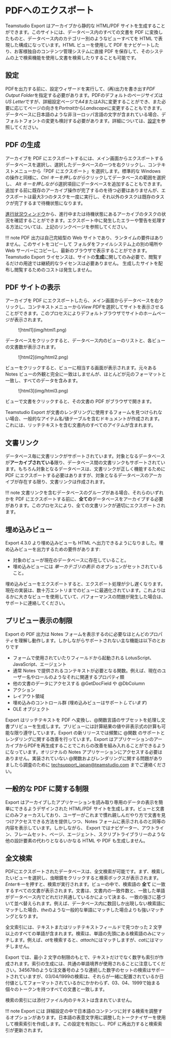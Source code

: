 # PDFへのエクスポート

Teamstudio Export はアーカイブから静的な HTML/PDF サイトを生成することができます。このサイトには、データベース内のすべての文書を PDF に変換したものと、データベース内のカテゴリー別のようなビューすべてを HTML で表現した構成になっています。HTML ビューを使用して PDF をナビゲートしたり、お客様独自のコンテンツ管理システムに直接 PDF を保存して、そのシステムの上で検索機能を使用し文書を検索したりすることも可能です。

## 設定
PDFを出力する前に、設定ウィザードを実行して、(再)出力を書き出す*PDF Output Folder*を指定する必要があります。PDFのデフォルトのページサイズは*US Letter*ですが、詳細設定ページで*A4*または*A3*に変更することができ、また必要に応じてページの向きを*Portrait*から*Landscape*に変更することもできます。データベースに日本語のような非ヨーロッパ言語の文字が含まれている場合、デフォルトフォントの変更も検討する必要があります。詳細については、[設定](configuration.md)を参照してください。

## PDF の生成
アーカイブを PDF にエクスポートするには、メイン画面からエクスポートするデータベースを選択し、選択したデータベースの一つを右クリックし、コンテキストメニューから「PDF にエクスポート」を選択します。標準的な Windows の操作と同様に、*Ctrl キーを押しながら*クリックしてデータベースの範囲を選択し、 *Alt キーを押しながら*選択項目にデータベースを追加することもできます。追加する前に既存のアーカイブ操作が完了するのを待つ必要はありませんが、エクスポートは最大3つのタスクを一度に実行し、それ以外のタスクは既存のタスクが完了するまで待機状態になります。

[進行状況ウィンドウ](progress.md)から、進行中または待機状態にあるアーカイブのタスクの状況を確認することができます。エクスポート中に発生したエラーや警告を処理する方法については、上記のリンクページを参照してください。

!!! note
    PDF 出力は自己完結型の Web サイトであり、ランタイムの要件はありません。このサイトをコピーして
    フォルダをファイルシステム上の別の場所や Web サーバーにコピーし、最新のブラウザで表示することができます。
    Teamstudio Export ライセンスは、サイトの**生成**に関してのみ必要で、閲覧するだけの用途では継続的なライセンスは必要ありません。
    生成したサイトを配布し閲覧するためのコストは発生しません。
    
## PDF サイトの表示
アーカイブを PDF にエクスポートしたら、メイン画面からデータベースを右クリックし、コンテキストメニューから*View PDF*を選択してサイトを表示させることができます。このプロセスによりデフォルトブラウザでサイトのホームページが表示されます。

<figure markdown="1">
  ![html1](img/html1.png)
</figure>

データベースをクリックすると、データベース内のビューのリストと、各ビューの文書数が表示されます。

<figure markdown="1">
   ![html2](img/html2.png)
</figure>

ビューをクリックすると、ビューに相当する画面が表示されます。元々ある Notes ビューの外観と完全に一致はしませんが、ほとんどが元のフォーマットと一致し、すべてのデータを含みます。

<figure markdown="1">
  ![html3](img/html3.png)
</figure>

ビューで文書をクリックすると、その文書の PDF がブラウザで開きます。

Teamstudio Export が文書のレンダリングに使用するフォームを見つけられない場合、一般的なアイテム名/値テーブルを含むドキュメントが作成されます。これには、リッチテキストを含む文書内のすべてのアイテムが含まれます。

## 文書リンク
データベース毎に文書リンクがサポートされています。対象となるデータベースが**アーカイブされている**限り、データベース間の文書リンクもサポートされています。もちろん対象となるデータベースは、文書リンクが正しく機能するために PDF にエクスポートする必要はありますが、対象となるデータベースのアーカイブが存在する限り、文書リンクは作成されます。

!!! note
 文書リンクを含むデータベースのグループがある場合、それらのいずれかを PDF にエクスポートする前に、**全ての**データベースをアーカイブする必要があります。このプロセスにより、全ての文書リンクが適切にエクスポートされます。

## 埋め込みビュー
Export 4.3.0 より埋め込みビューも HTML へ出力できるようになりました。埋め込みビューを出力するための要件があります:

* 対象のビューが現在のデータベースに存在していること。
* 埋め込みビューには *単一カテゴリの表示* のオプションがセットされていること。

埋め込みビューをエクスポートすると、エクスポート処理が少し遅くなります。現在の実装は、数十万エントリまでのビューに最適化されています。これよりはるかに大きなビューを使用していて、パフォーマンスの問題が発生した場合は、サポートに連絡してください。
    
## プリビュー表示の制限
Export の PDF 出力は Notes フォームを表示するのに必要なほとんどのプロパティを理解し動作します。しかしながらサポートされない主な機能は以下のとおりです

* フォームで使用されていたりフィールドから起動される LotusScript、JavaScript、エージェント
* 通常 Notes で提供されるコンテキストが必要となる関数。例えば、現在のユーザー名やロールのようなそれに関連するプロパティ類
* 他の文書のデータにアクセスする @GetDocField や @DbColumn
* アクション
* レイアウト領域
* 埋め込みのコントロール群 (埋め込みビューはサポート*しています*)
* OLE オブジェクト

Export はリッチテキストを PDF へ変換し、@関数言語のサブセットを処理し文書プリビューを生成します。プリビューには計算結果の値や非表示式の計算も可能な限り遵守しています。Export の新リリースでは頻繁に @関数 のサポートとレンダリングに関する改善を行っています。Export はアプリケーションのアーカイブからPDFを再生成することでこれらの改善を組み入れることができるようになっています。オリジナルの Notes アプリケーションにアクセスする必要はありません。実装されていない @関数およびレンダリングに関する問題がありましたら調査のために [techsupport_japan@teamstudio.com](mailto:techsupport_japan@teamstudio.com) までご連絡ください。

## 一般的な PDF に関する制限
Export はアーカイブしたアプリケーションを読み取り専用のデータの表示を簡単にできるようデザインされた HTML/PDF サイトを生成します。ビューと文書にのみフォーカスしており、ユーザーがこれまで慣れ親しんだやり方で文書を見つけアクセスできる方法を提供しつつ、Notes フォームに表示されるのと同等の内容を表示しています。しかしながら、 Export ではナビゲーター、アウトライン、フレームセット、ページ、エージェント、スクリプトライブラリーのような他の設計要素の代わりとなるいかなる HTML や PDF も生成しません。

## 全文検索
PDFにエクスポートされたデータベースは、全文検索が可能です。まず、検索したいビューを選択し、虫眼鏡をクリックすると検索ボックスが表示されます。*Enter*キーを押すと、検索が実行されます。ビューの中で、検索語の **全て** に一致するすべての文書が表示されます。文書は、文書内の一致件数と、一致した単語がデータベース内でどれだけ共通しているかによって決まる、一致の強さに基づいて並べ替えられます。例えば、データベース内に数回しか出現しない検索語にマッチした場合、*the*のような一般的な単語にマッチした場合よりも強いマッチングとなります。

全文索引には、テキストまたはリッチテキストフィールドで見つかった 2 文字以上のすべての単語が含まれます。検索は、単語の先頭にある検索語のみにマッチします。例えば、*at*を検索すると、*attach*にはマッチしますが、*cat*にはマッチしません。

Export では、最小 2 文字の制限のもとで、テキストだけでなく数字も索引が作成されます。索引の生成には、共通の単語境界が使用されることに注意してください。345678のような注文番号のような連続した数字のセットの検索はサポートされていますが、03/04/1999の検索は、それらが一緒に配置されているか日付値としてフォーマットされているかにかかわらず、03、04、1999で始まる個々のトークンを持つすべての文書と一致します。

検索の索引には添付ファイル内のテキストは含まれていません。

!!! note
    Export には 詳細設定の中で日本語のコンテンツに対する検索を調整するオプションがあります。日本語の表意文字用に調整したトークナイザーを使用して検索索引を作成します。この設定を有効にし、PDF に再出力すると検索索引が更新されます。